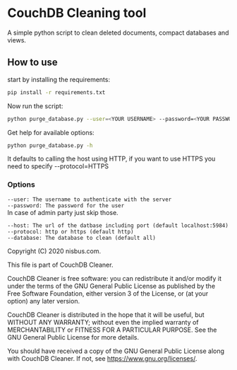 # CouchDB Cleaning tool  
  
A simple python script to clean deleted documents, compact databases and views.  
  
## How to use  
  
start by installing the requirements:  
  
```bash
pip install -r requirements.txt
```
  
Now run the script:  
  
```bash
python purge_database.py --user=<YOUR USERNAME> --password=<YOUR PASSWORD> --host=<THE URL TO COUCHDB>
```  
  
Get help for available options:  
  
```bash  
python purge_database.py -h
```  
  

It defaults to calling the host using HTTP, if you want to use HTTPS you need to specify --protocol=HTTPS  
  
### Options  
  
`--user: The username to authenticate with the server`  
`--password: The password for the user`  
In case of admin party just skip those.  
  
`--host: The url of the datbase including port (default localhost:5984)`  
`--protocol: http or https (default http)`  
`--database: The database to clean (default all)`  
  
  
   Copyright (C) 2020 nisbus.com.
  
This file is part of CouchDB Cleaner.  
  
CouchDB Cleaner is free software: you can redistribute it and/or modify
it under the terms of the GNU General Public License as published by
the Free Software Foundation, either version 3 of the License, or (at
your option) any later version.  
  
CouchDB Cleaner is distributed in the hope that it will be useful,
but WITHOUT ANY WARRANTY; without even the implied warranty of
MERCHANTABILITY or FITNESS FOR A PARTICULAR PURPOSE.  See the
GNU General Public License for more details.  
  
You should have received a copy of the GNU General Public License
along with CouchDB Cleaner.  If not, see <https://www.gnu.org/licenses/>.
